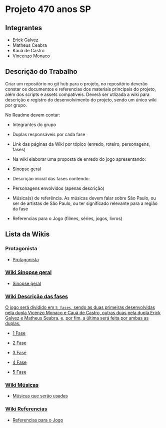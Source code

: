 # Projeto 470 anos SP

## Integrantes

* Erick Galvez
* Matheus Ceabra
* Kauã de Castro
* Vincenzo Monaco

## Descrição do Trabalho
Criar um repositório no git hub para o projeto, no repositório deverão constar os documentos e referencias dos materiais principais do projeto, além dos scripts e assets compatíveis. Deverá ser utlizada a wiki para descrição e registro do desenvolvimento do projeto, sendo um único wiki por grupo.

No Readme devem contar:

* Integrantes do grupo

* Duplas responsáveis por cada fase

* Link das páginas da Wiki por tópico (enredo, roteiro, personagens, fases)

* Na wiki elaborar uma proposta de enredo do jogo apresentando:

* Sinopse geral

* Descrição inicial das fases contendo:

* Personagens envolvidos (apenas descrição)

* Música(s) de referência. As músicas devem falar sobre São Paulo, ou ser de artistas de São Paulo, ou ter significado relevante para a região da fase

* Referencias para o Jogo (filmes, séries, jogos, livros)

## Lista da Wikis

### Protagonista

* <a href = https://github.com/VincenMonaco/470-jogo/wiki/Protagonista> Protagonista

### Wiki Sinopse geral
* <a href = https://github.com/VincenMonaco/470-jogo/wiki/Sinopse> Sinopse geral

### Wiki Descrição das fases 

O jogo será dividido em `5 fases`, sendo as duas primeiras desenvolvidas pela dupla Vicenzo Monaco e Cauã de Castro, outras duas pela dupla Erick Galvez e Matheus Seabra, e, por fim, a última será feita por ambas as duplas.

*  <a href = https://github.com/VincenMonaco/470-jogo/wiki/Fase-1> 1 Fase 

*  <a href = https://github.com/VincenMonaco/470-jogo/wiki/Fase-2> 2 Fase 

*  <a href = https://github.com/VincenMonaco/470-jogo/wiki/Fase-3> 3 Fase

*  <a href =https://github.com/VincenMonaco/470-jogo/wiki/Fase-4> 4 Fase 

*  <a href = https://github.com/VincenMonaco/470-jogo/wiki/Fase-5> 5 Fase 


### Wiki Músicas
* <a href = https://github.com/VincenMonaco/470-jogo/wiki/M%C3%BAsicas-que-ser%C3%A3o-usadas> Músicas que serão usadas

### Wiki Referencias
* <a href = https://github.com/VincenMonaco/470-jogo/wiki/Referencias-para-o-Jogo> Referencias para o Jogo

